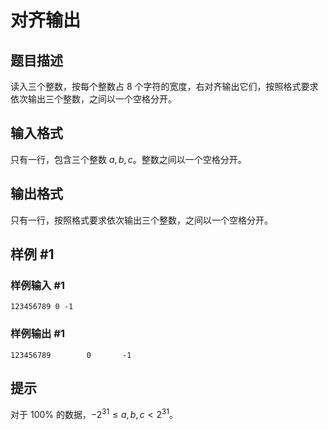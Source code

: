 # 对齐输出

## 题目描述

读入三个整数，按每个整数占 $8$ 个字符的宽度，右对齐输出它们，按照格式要求依次输出三个整数，之间以一个空格分开。

## 输入格式

只有一行，包含三个整数 $a,b,c$。整数之间以一个空格分开。

## 输出格式

只有一行，按照格式要求依次输出三个整数，之间以一个空格分开。

## 样例 #1

### 样例输入 #1

```
123456789 0 -1
```

### 样例输出 #1

```
123456789        0       -1
```

## 提示

对于 $100 \%$ 的数据，$-2^{31} \le a, b, c < 2^{31}$。
